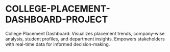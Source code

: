 # COLLEGE-PLACEMENT-DASHBOARD-PROJECT
College Placement Dashboard: Visualizes placement trends, company-wise analysis, student profiles, and department insights. Empowers stakeholders with real-time data for informed decision-making.
